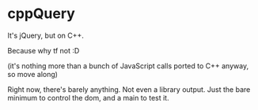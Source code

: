 # cppQuery

It's jQuery, but on C++.

Because why tf not :D

(it's nothing more than a bunch of JavaScript calls ported to C++ anyway, so move along)

Right now, there's barely anything. Not even a library output. Just the bare minimum to control the dom, and a main to test it. 
